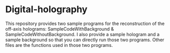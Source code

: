 # Digital-holography
This repository provides two sample programs for the reconstruction of the off-axis holograms: SampleCodeWithBackground & SampleCodeWithoutBackground. I also provide a sample hologram and a sample background so that you can directly run those two programs.
Other files are the functions used in those two programs.
